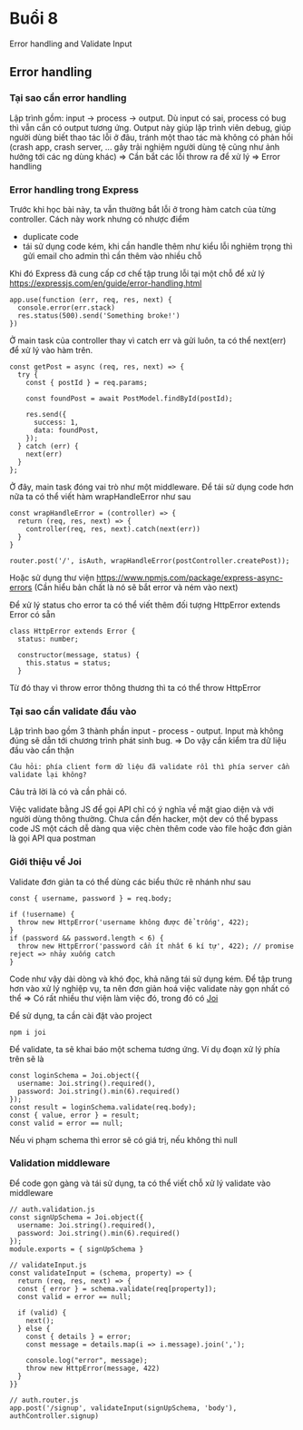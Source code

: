 # Buổi 8
Error handling and Validate Input

## Error handling
### Tại sao cần error handling
Lập trình gồm: input -> process -> output. Dù input có sai, process có bug thì vẫn cần có output tương ứng. Output này giúp lập trình viên debug, giúp người dùng biết thao tác lỗi ở đâu, tránh một thao tác mà không có phản hồi (crash app, crash server, ... gây trải nghiệm người dùng tệ cũng như ảnh hưởng tới các ng dùng khác)
=> Cần bắt các lỗi throw ra để xử lý => Error handling

### Error handling trong Express
Trước khi học bài này, ta vẫn thường bắt lỗi ở trong hàm catch của từng controller. Cách này work nhưng có nhược điểm
- duplicate code
- tái sử dụng code kém, khi cần handle thêm như kiểu lỗi nghiêm trọng thì gửi email cho admin thì cần thêm vào nhiều chỗ

Khi đó Express đã cung cấp cơ chế tập trung lỗi tại một chỗ để xử lý https://expressjs.com/en/guide/error-handling.html
```
app.use(function (err, req, res, next) {
  console.error(err.stack)
  res.status(500).send('Something broke!')
})
```

Ở main task của controller thay vì catch err và gửi luôn, ta có thể next(err) để xử lý vào hàm trên.
```
const getPost = async (req, res, next) => {
  try {
    const { postId } = req.params;

    const foundPost = await PostModel.findById(postId);

    res.send({
      success: 1,
      data: foundPost,
    });
  } catch (err) {
    next(err)
  }
};
```
Ở đây, main task đóng vai trò như một middleware. Để tái sử dụng code hơn nữa ta có thể viết hàm wrapHandleError như sau
```
const wrapHandleError = (controller) => {
  return (req, res, next) => {
    controller(req, res, next).catch(next(err))
  }
}

router.post('/', isAuth, wrapHandleError(postController.createPost));

```

Hoặc sử dụng thư viện https://www.npmjs.com/package/express-async-errors (Cần hiểu bản chất là nó sẽ bắt error và ném vào next)

Để xử lý status cho error ta có thể viết thêm đối tượng HttpError extends Error có sẵn
```
class HttpError extends Error {
  status: number;

  constructor(message, status) {
    this.status = status;
  }
```
Từ đó thay vì throw error thông thương thì ta có thể throw HttpError

### Tại sao cần validate đầu vào
Lập trình bao gồm 3 thành phần input - process - output. Input mà không đúng sẽ dẫn tới chương trình phát sinh bug.
=> Do vậy cần kiểm tra dữ liệu đầu vào cẩn thận

`Câu hỏi: phía client form dữ liệu đã validate rồi thì phía server cần validate lại không?`

Câu trả lời là có và cần phải có. 

Việc validate bằng JS để gọi API chỉ có ý nghĩa về mặt giao diện và với người dùng thông thường. Chưa cần đến hacker, một dev có thể bypass code JS một cách dễ dàng qua việc chèn thêm code vào file hoặc đơn giản là gọi API qua postman

### Giới thiệu về Joi
Validate đơn giản ta có thể dùng các biểu thức rẽ nhánh như sau
```
const { username, password } = req.body;

if (!username) {
  throw new HttpError('username không được để trống', 422);
}
if (password && password.length < 6) {
  throw new HttpError('password cần ít nhất 6 kí tự', 422); // promise reject => nhảy xuống catch
}
```

Code như vậy dài dòng và khó đọc, khả năng tái sử dụng kém. Để tập trung hơn vào xử lý nghiệp vụ, ta nên đơn giản hoá việc validate này gọn nhất có thể
=> Có rất nhiều thư viện làm việc đó, trong đó có [Joi](https://joi.dev/api/?v=17.4.2)

Để sử dụng, ta cần cài đặt vào project
```
npm i joi
```
Để validate, ta sẽ khai báo một schema tương ứng. Ví dụ đoạn xử lý phía trên sẽ là
```
const loginSchema = Joi.object({ 
  username: Joi.string().required(),
  password: Joi.string().min(6).required()
}); 
const result = loginSchema.validate(req.body); 
const { value, error } = result; 
const valid = error == null; 
```
Nếu vi phạm schema thì error sẽ có giá trị, nếu không thì null

### Validation middleware
Để code gọn gàng và tái sử dụng, ta có thể viết chỗ xử lý validate vào middleware

```
// auth.validation.js
const signUpSchema = Joi.object({ 
  username: Joi.string().required(),
  password: Joi.string().min(6).required()
});
module.exports = { signUpSchema }

// validateInput.js
const validateInput = (schema, property) => { 
  return (req, res, next) => { 
  const { error } = schema.validate(req[property]); 
  const valid = error == null; 
  
  if (valid) { 
    next(); 
  } else { 
    const { details } = error; 
    const message = details.map(i => i.message).join(',');
 
    console.log("error", message);
    throw new HttpError(message, 422)
  } 
}}

// auth.router.js
app.post('/signup', validateInput(signUpSchema, 'body'), authController.signup)
```